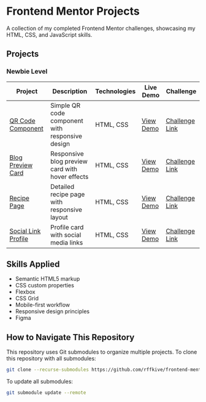 # Frontend Mentor Projects

A collection of my completed Frontend Mentor challenges, showcasing my HTML, CSS, and JavaScript skills.

## Projects

### Newbie Level

| Project | Description | Technologies | Live Demo | Challenge |
|---------|-------------|--------------|-----------|-----------|
| [QR Code Component](./qr-code-component) | Simple QR code component with responsive design | HTML, CSS | [View Demo](https://rffkive.github.io/qr-code--component/) | [Challenge Link](https://www.frontendmentor.io/challenges/qr-code-component-iux_sIO_H) |
| [Blog Preview Card](./blog-preview-card) | Responsive blog preview card with hover effects | HTML, CSS | [View Demo](https://rffkive.github.io/Blog-preview-card/) | [Challenge Link](https://www.frontendmentor.io/challenges/blog-preview-card-ckPaj01IcS) |
| [Recipe Page](./recipe-page) | Detailed recipe page with responsive layout | HTML, CSS | [View Demo](https://rffkive.github.io/recipe-page/) | [Challenge Link](https://www.frontendmentor.io/challenges/recipe-page-KiTsR8QQKm) |
| [Social Link Profile](./social-link-profile) | Profile card with social media links | HTML, CSS | [View Demo](https://rffkive.github.io/social-link-profile/) | [Challenge Link](https://www.frontendmentor.io/challenges/social-links-profile-UG32l9m6dQ) |

## Skills Applied

- Semantic HTML5 markup
- CSS custom properties
- Flexbox
- CSS Grid
- Mobile-first workflow
- Responsive design principles
- Figma

## How to Navigate This Repository

This repository uses Git submodules to organize multiple projects. To clone this repository with all submodules:

```bash
git clone --recurse-submodules https://github.com/rffkive/frontend-mentor-projects.git
```

To update all submodules:

```bash
git submodule update --remote
```
